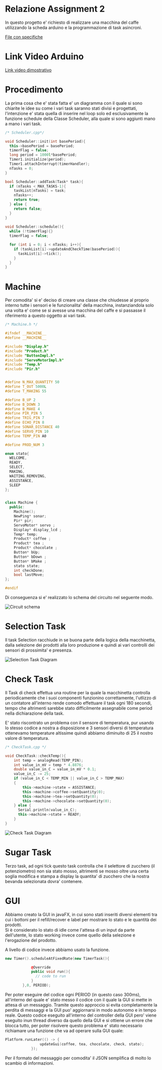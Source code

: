 # Relazione Assignment 2

In questo progetto e' richiesto di realizzare una macchina del caffe utilizzando la scheda arduino e la programmazione di task asincroni.

[File con specifiche](https://docs.google.com/document/d/171kcL1d1lW2kN3RdDfdvIkdIngGn8EvuipJRH7uKnXo/edit?usp=sharing)

# Link Video Arduino

[Link video dimostrativo](https://liveunibo-my.sharepoint.com/:v:/g/personal/luigi_incarnato_studio_unibo_it/EZs7HK_2XmZHrJo4VVYMl8cB_eW2DxuyazwKUANQYTgqyA?e=E8wTjP)

# Procedimento

La prima cosa che e' stata fatta e' un diagramma con il quale si sono chiarite le idee su come i vari task saranno stati divisi e progettati, l'intenzione e' stata quella di inserire nel loop solo ed esclusivamente la funzione schedule della Classe Scheduler, alla quale si sono aggiunti mano a mano i vari task.

```cpp
/* Scheduler.cpp*/

void Scheduler::init(int basePeriod){
  this->basePeriod = basePeriod;
  timerFlag = false;
  long period = 1000l*basePeriod;
  Timer1.initialize(period);
  Timer1.attachInterrupt(timerHandler);
  nTasks = 0;
}

bool Scheduler::addTask(Task* task){
  if (nTasks < MAX_TASKS-1){
    taskList[nTasks] = task;
    nTasks++;
    return true;
  } else {
    return false; 
  }
}
  
void Scheduler::schedule(){ 
  while (!timerFlag){}  
  timerFlag = false;

  for (int i = 0; i < nTasks; i++){
    if (taskList[i]->updateAndCheckTime(basePeriod)){
      taskList[i]->tick();
    }
  }
}

```

# Machine

Per comodita' si e' deciso di creare una classe che chiudesse al proprio interno tutte i sensori e le funzionalita' della macchina, instanziandola solo una volta e' come se si avesse una macchina del caffe e si passasse il riferimento a questo oggetto ai vari task.

```cpp
/* Machine.h */

#ifndef __MACHINE__
#define __MACHINE__

#include "Display.h"
#include "Product.h"
#include "ButtonImpl.h"
#include "ServoMotorImpl.h"
#include "Temp.h"
#include "Pir.h"


#define N_MAX_QUANTITY 50
#define T_OUT 5000L
#define T_MAKING 55

#define B_UP 2
#define B_DOWN 3
#define B_MAKE 4
#define PIR_PIN 5
#define TRIG_PIN 7
#define ECHO_PIN 8
#define SONAR_DISTANCE 40
#define SERVO_PIN 10
#define TEMP_PIN A0

#define PROD_NUM 3

enum stato{
  WELCOME,
  READY,
  SELECT,
  MAKING,
  WAITING_REMOVING,
  ASSISTANCE,
  SLEEP
};


class Machine {
  public:
    Machine();
    NewPing* sonar;
    Pir* pir;
    ServoMotor* servo ;
    Display* display_lcd ;
    Temp* temp;
    Product* coffee ;
    Product* tea ;
    Product* chocolate ;
    Button* bUp;
    Button* bDown ;
    Button* bMake ;
    stato state;
    int checkDone;
    bool lastMove;
};

#endif
```

Di conseguenza si e' realizzato lo schema del circuito nel seguente modo.

![Circuit schema](https://github.com/LuKe2Ink/Es_IoT/raw/main/Es2/thinkercad.png)

# Selection Task

Il task Selection racchiude in se buona parte della logica della macchinetta, dalla selezione dei prodotti alla loro produzione e quindi ai vari controlli dei sensori di prossimita' e presenza.

![Selection Task Diagram](https://github.com/LuKe2Ink/Es_IoT/raw/main/Es2/SelectionTask.png)

# Check Task

Il Task di check effettua una routine per la quale la macchinetta controlla periodicamente che i suoi componenti funzionino correttamente, l'utlizzo di un contatore all'interno rende comodo effettuare il task ogni 180 secondi, tempo che altrimenti sarebbe stato difficilmente assegnabile come period nella dichiarazione della task.

E' stato riscontrato un problema con il sensore di temperatura, pur usando lo stesso codice a nostra a disposizione e 3 sensori diversi di temperatura ottenevamo temperature altissime quindi abbiamo diminuito di 25 il nostro valore di temperatura.

```cpp
/* CheckTask.cpp */

void CheckTask::checkTemp(){
    int temp = analogRead(TEMP_PIN);
    int value_in_mV = temp * 4.8876;
    double value_in_C = value_in_mV * 0.1;
    value_in_C -= 25;
    if (value_in_C < TEMP_MIN || value_in_C > TEMP_MAX)
    {
        this->machine->state = ASSISTANCE;
        this->machine->coffee->setQuantity(0);
        this->machine->tea->setQuantity(0);
        this->machine->chocolate->setQuantity(0);
    } else {
      Serial.println(value_in_C);
      this->machine->state = READY;
    }
}
```

![Check Task Diagram](https://github.com/LuKe2Ink/Es_IoT/raw/main/Es2/checkTask.png)

# Sugar Task

Terzo task, ad ogni tick questo task controlla che il selettore di zucchero (il potenziometro) non sia stato mosso, altrimenti se mosso oltre una certa soglia modifica e stampa a display la quantita' di zucchero che la nostra bevanda selezionata  dovra' contenere.

# GUI

Abbiamo creato la GUI in javaFX, in cui sono stati inseriti diversi elementi tra cui i bottoni per il refill/recover e label per mostrare lo stato e le quantità dei prodotti.  
Si è considerato lo stato di idle come l'attesa di un input da parte dell'utente, lo stato working invece come quello della selezione e l'erogazione del prodotto.

A livello di codice invece abbiamo usato la funzione.

```cpp
new Timer().scheduleAtFixedRate(new TimerTask(){

            @Override
            public void run(){
              // code to run
            }
        },0, PERIOD);
```

Per poter eseguire del codice ogni PERIOD (in questo caso 300ms), all'interno del quale e' stato messo il codice con il quale la GUI si mette in attesa di un messaggio. Tramite questo approccio si evita completamente la perdita di messaggi e la  GUI puo' aggiornarsi in modo autonomo e in tempo reale. Questo codice eseguito all'interno del controller della GUI pero' viene eseguito inun thread diverso da quello della GUI e si ottiene un errore che blocca tutto, per poter risolvere questo problema e' stato necessario richiamare una funzione che va ad operare sulla GUI quale:

```cpp
Platform.runLater(() -> {
                updateGui(coffee, tea, chocolate, check, stato);
            });
```

Per il formato del messaggio per comodita' il JSON semplifica di molto lo scambio di informazioni.
